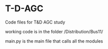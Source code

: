 # T-D-AGC
Code files for T&amp;D AGC study

working code is in the folder /Distribution/Bus11/

main.py is the main file that calls all the modules
